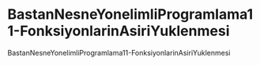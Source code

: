 # BastanNesneYonelimliProgramlama11-FonksiyonlarinAsiriYuklenmesi
BastanNesneYonelimliProgramlama11-FonksiyonlarinAsiriYuklenmesi
